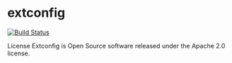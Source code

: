 # extconfig

[![Build Status](https://travis-ci.com/extconfig/extconfig.svg?branch=master)](https://travis-ci.com/extconfig/extconfig)

License
Extconfig is Open Source software released under the Apache 2.0 license.